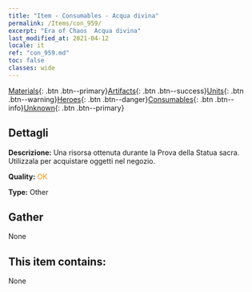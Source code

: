 ```yaml
---
title: "Item - Consumables - Acqua divina"
permalink: /Items/con_959/
excerpt: "Era of Chaos  Acqua divina"
last_modified_at: 2021-04-12
locale: it
ref: "con_959.md"
toc: false
classes: wide
---
```

 [Materials](/it/Items/){: .btn .btn--primary}[Artifacts](/it/Items/Artifacts/){: .btn .btn--success}[Units](/it/Items/Units/){: .btn .btn--warning}[Heroes](/it/Items/Heroes/){: .btn .btn--danger}[Consumables](/it/Items/Consumables/){: .btn .btn--info}[Unknown](/it/Items/Unknown/){: .btn .btn--primary}

## Dettagli
 **Descrizione:** Una risorsa ottenuta durante la Prova della Statua sacra. Utilizzala per acquistare oggetti nel negozio.

 **Quality:** <span style="color: #FF8C00">OK</span>

 **Type:** Other

## Gather

  None

## This item contains:

  None

